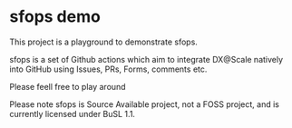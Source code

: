 # sfops demo

This project is a playground to demonstrate sfops. 

sfops is a set of Github actions which aim to integrate DX@Scale natively into GitHub using Issues, PRs, Forms, comments etc. 

Please feell free to play around


Please note sfops is Source Available project, not a FOSS project, and is currently licensed under BuSL 1.1. 

